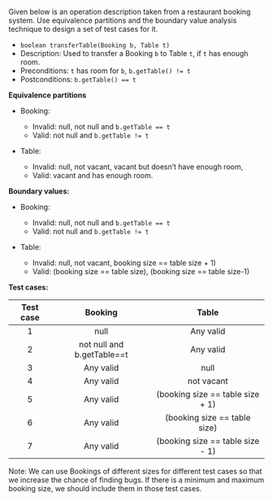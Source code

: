 <panel header="{{ icon_Q_A }} transferTable">
<question has-input="true">

Given below is an operation description taken from a restaurant booking system. Use equivalence partitions and the boundary value analysis technique to design a set of test cases for it.

* `boolean transferTable(Booking b, Table t)`
* Description: Used to transfer a Booking `b` to Table `t`, if `t` has enough room.
* Preconditions: `t` has room for `b`, `b.getTable() != t`
* Postconditions: `b.getTable() == t`

<div slot="answer">

**Equivalence partitions**

* Booking:

  * Invalid: null, not null and `b.getTable == t`
  * Valid: not null and `b.getTable != t`

* Table:

  * Invalid: null, not vacant, vacant but doesn’t have enough room,
  * Valid: vacant and has enough room.

**Boundary values:**

* Booking:

  * Invalid: null, not null and `b.getTable == t`
  * Valid: not null and `b.getTable != t`

* Table:

  * Invalid: null, not vacant, booking size == table size + 1)
  * Valid: (booking size == table size), (booking size == table size-1)

**Test cases:**

| Test case   | Booking                     | Table                            |
| :---------: | :-------------------------: | :------------------------------: |
| 1           | null                        | Any valid                        |
| 2           | not null and b.getTable==t  | Any valid                        |
| 3           | Any valid                   | null                             |
| 4           | Any valid                   | not vacant                       |
| 5           | Any valid                   | (booking size == table size + 1) |
| 6           | Any valid                   | (booking size == table size)     |
| 7           | Any valid                   | (booking size == table size - 1) |

Note: We can use Bookings of different sizes for different test cases so that we increase the chance of finding bugs. If there is a minimum and maximum booking size, we should include them in those test cases.

</div>
</question>
</panel>
